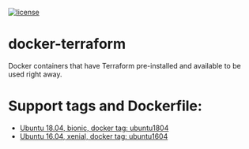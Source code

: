 [![license](https://img.shields.io/badge/License-MIT-brightgreen.svg)](https://github.com/Tech-Overlord/dockerterraform/blob/master/LICENSE) 

# docker-terraform
Docker containers that have Terraform pre-installed and available to be used right away.

# Support tags and Dockerfile:
* [Ubuntu 18.04, bionic, docker tag: ubuntu1804](https://github.com/Tech-Overlord/docker-terraform/blob/master/ubuntu/bionic/Dockerfile)
* [Ubuntu 16.04, xenial, docker tag: ubuntu1604](https://github.com/Tech-Overlord/docker-terraform/blob/master/ubuntu/xenial/Dockerfile)
